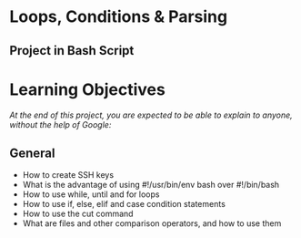 # Loops, Conditions & Parsing
## Project in Bash Script

# Learning Objectives
_At the end of this project, you are expected to be able to explain to anyone, without the help of Google:_

## General
- How to create SSH keys
- What is the advantage of using #!/usr/bin/env bash over #!/bin/bash
- How to use while, until and for loops
- How to use if, else, elif and case condition statements
- How to use the cut command
- What are files and other comparison operators, and how to use them